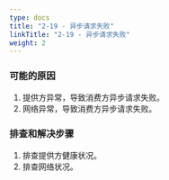 ```yaml
---
type: docs
title: "2-19 - 异步请求失败"
linkTitle: "2-19 - 异步请求失败"
weight: 2
---
```


### 可能的原因

1. 提供方异常，导致消费方异步请求失败。
2. 网络异常，导致消费方异步请求失败。

### 排查和解决步骤
1. 排查提供方健康状况。
2. 排查网络状况。



